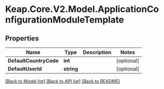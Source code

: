 # Keap.Core.V2.Model.ApplicationConfigurationModuleTemplate

## Properties

Name | Type | Description | Notes
------------ | ------------- | ------------- | -------------
**DefaultCountryCode** | **int** |  | [optional] 
**DefaultUserId** | **string** |  | [optional] 

[[Back to Model list]](../README.md#documentation-for-models) [[Back to API list]](../README.md#documentation-for-api-endpoints) [[Back to README]](../README.md)

